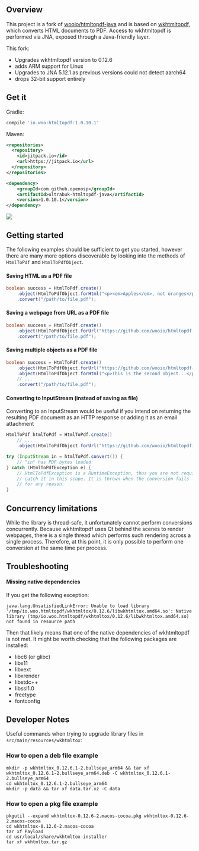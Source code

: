 ## Overview

This project is a fork of [wooio/htmltopdf-java](https://github.com/wooio/htmltopdf-java) and is based on [wkhtmltopdf](https://github.com/wkhtmltopdf/wkhtmltopdf), which converts HTML documents to PDF.
Access to wkhtmltopdf is performed via JNA, exposed through a Java-friendly layer.

This fork:
- Upgrades wkhtmltopdf version to 0.12.6
- adds ARM support for Linux
- Upgrades to JNA 5.12.1 as previous versions could not detect aarch64
- drops 32-bit support entirely

## Get it

Gradle:
```groovy
compile 'io.woo:htmltopdf:1.0.10.1'
```

Maven:
```xml
<repositories>
  <repository>
    <id>jitpack.io</id>
    <url>https://jitpack.io</url>
  </repository>
</repositories>

<dependency>
    <groupId>com.github.openosp</groupId>
    <artifactId>ultrabuk-htmltopdf-java</artifactId>
    <version>1.0.10.1</version>
</dependency>
```
[![](https://jitpack.io/v/openosp/ultrabuk-htmltopdf-java.svg)](https://jitpack.io/#openosp/ultrabuk-htmltopdf-java)

## Getting started

The following examples should be sufficient to get you started, however there
are many more options discoverable by looking into the methods of `HtmlToPdf` and `HtmlToPdfObject`.

#### Saving HTML as a PDF file

```java
boolean success = HtmlToPdf.create()
    .object(HtmlToPdfObject.forHtml("<p><em>Apples</em>, not oranges</p>"))
    .convert("/path/to/file.pdf");
```

#### Saving a webpage from URL as a PDF file

```java
boolean success = HtmlToPdf.create()
    .object(HtmlToPdfObject.forUrl("https://github.com/wooio/htmltopdf-java"))
    .convert("/path/to/file.pdf");
```

#### Saving multiple objects as a PDF file

```java
boolean success = HtmlToPdf.create()
    .object(HtmlToPdfObject.forUrl("https://github.com/wooio/htmltopdf-java"))
    .object(HtmlToPdfObject.forHtml("<p>This is the second object...</p>"))
    // ...
    .convert("/path/to/file.pdf");
```

#### Converting to InputStream (instead of saving as file)

Converting to an InputStream would be useful if you intend on returning the resulting PDF document 
as an HTTP response or adding it as an email attachment

```java
HtmlToPdf htmlToPdf = HtmlToPdf.create()
    // ...
    .object(HtmlToPdfObject.forUrl("https://github.com/wooio/htmltopdf-java"));

try (InputStream in = htmlToPdf.convert()) {
    // "in" has PDF bytes loaded
} catch (HtmlToPdfException e) {
    // HtmlToPdfException is a RuntimeException, thus you are not required to
    // catch it in this scope. It is thrown when the conversion fails
    // for any reason.
}
```

## Concurrency limitations

While the library is thread-safe, it unfortunately cannot perform conversions concurrently.
Because wkhtmltopdf uses Qt behind the scenes to render webpages,
there is a single thread which performs such rendering across a single process. Therefore, at this point, it is only 
possible to perform one conversion at the same time per process.

## Troubleshooting

#### Missing native dependencies
If you get the following exception:
```
java.lang.UnsatisfiedLinkError: Unable to load library '/tmp/io.woo.htmltopdf/wkhtmltox/0.12.6/libwkhtmltox.amd64.so': Native library (tmp/io.woo.htmltopdf/wkhtmltox/0.12.6/libwkhtmltox.amd64.so) not found in resource path
```
Then that likely means that one of the native dependencies of wkhtmltopdf is not met.
It might be worth checking that the following packages are installed:

- libc6 (or glibc)
- libx11
- libxext
- libxrender
- libstdc++
- libssl1.0
- freetype
- fontconfig

## Developer Notes

Useful commands when trying to upgrade library files in `src/main/resources/wkhtmltox`:

### How to open a deb file example

```
mkdir -p wkhtmltox_0.12.6.1-2.bullseye_arm64 && tar xf wkhtmltox_0.12.6.1-2.bullseye_arm64.deb -C wkhtmltox_0.12.6.1-2.bullseye_arm64
cd wkhtmltox_0.12.6.1-2.bullseye_arm64
mkdir -p data && tar xf data.tar.xz -C data
```

### How to open a pkg file example

```
pkgutil --expand wkhtmltox-0.12.6-2.macos-cocoa.pkg wkhtmltox-0.12.6-2.macos-cocoa
cd wkhtmltox-0.12.6-2.macos-cocoa
tar xf Payload
cd usr/local/share/wkhtmltox-installer
tar xf wkhtmltox.tar.gz
```
